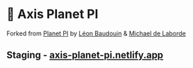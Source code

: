 # 👾 Axis Planet PI

Forked from [Planet PI](https://github.com/hello-team-pi/planet-pi) by [Léon Baudouin](https://github.com/LeonBaudouin) & [Michael de Laborde](https://github.com/michaeldll)

## Staging - [axis-planet-pi.netlify.app](https://axis-planet-pi.netlify.app/)
